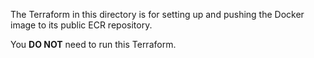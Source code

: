 The Terraform in this directory is for setting up and pushing the Docker image to its public ECR repository.

You **DO NOT** need to run this Terraform.